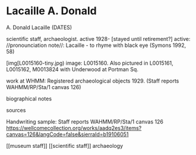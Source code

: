 



# Lacaille A. Donald


A. Donald Lacaille (DATES)

scientific staff, archaeologist. active 1928- [stayed until retirement?]
active: 
//pronounciation note//: Lacaille - to rhyme with black eye (Symons 1992, 58)

[img[L0015160-tiny.jpg)
image: L0015160.
Also pictured in L0015161, L0015162, M0013824 with Underwood at Portman Sq.

work at WHMM:
Registered archaeological objects 1929. (Staff reports WAHMM/RP/Sta/1 canvas 126)

biographical notes

sources


Handwriting sample: Staff reports WAHMM/RP/Sta/1 canvas 126
https://wellcomecollection.org/works/aadq2es3/items?canvas=126&langCode=false&sierraId=b19106051




[[museum staff]] [[scientific staff]] archaeology
